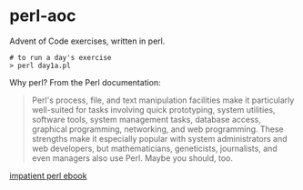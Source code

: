 # perl-aoc
Advent of Code exercises, written in perl.

```
# to run a day's exercise
> perl day1a.pl
```
Why perl? From the Perl documentation:

> Perl's process, file, and text manipulation facilities make it particularly well-suited for tasks involving quick prototyping, system utilities, software tools, system management tasks, database access, graphical programming, networking, and web programming. These strengths make it especially popular with system administrators and web developers, but mathematicians, geneticists, journalists, and even managers also use Perl. Maybe you should, too.

[impatient perl ebook](https://docs.google.com/viewer?url=https%3A%2F%2Fblob.perl.org%2Fbooks%2Fimpatient-perl%2Fiperl.pdf)